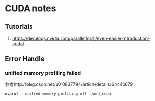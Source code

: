 # CUDA notes

## Tutorials

1. https://devblogs.nvidia.com/parallelforall/even-easier-introduction-cuda/


## Error Handle

### unified memory profiling failed

参考http://blog.csdn.net/u010837794/article/details/64443679

```
nvprof --unified-memory-profiling off ./add_cuda
```
